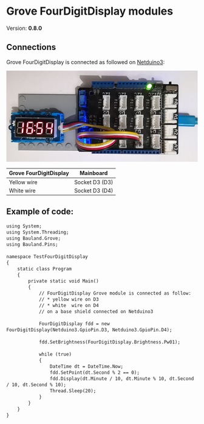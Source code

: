 # Grove FourDigitDisplay modules
Version: __0.8.0__

## Connections ##
Grove FourDigitDisplay is connected as followed on [Netduino3](http://docs.ghielectronics.com/hardware/legacy_products/gadgeteer/fez_cerberus.html):

![Schematic](FourDigitDisplay-Netduino3-with-base-shield.jpg)

Grove FourDigitDisplay  | Mainboard
---------------- | ----------
Yellow wire    | Socket D3 (D3)
White wire    | Socket D3 (D4)

## Example of code:
```CSharp
using System;
using System.Threading;
using Bauland.Grove;
using Bauland.Pins;

namespace TestFourDigitDisplay
{
    static class Program
    {
        private static void Main()
        {
            // FourDigitDisplay Grove module is connected as follow:
            // * yellow wire on D3
            // * white  wire on D4
            // on a base shield connected on Netduino3 

            FourDigitDisplay fdd = new FourDigitDisplay(Netduino3.GpioPin.D3, Netduino3.GpioPin.D4);

            fdd.SetBrightness(FourDigitDisplay.Brightness.Pw01);

            while (true)
            {
                DateTime dt = DateTime.Now;
                fdd.SetPoint(dt.Second % 2 == 0);
                fdd.Display(dt.Minute / 10, dt.Minute % 10, dt.Second / 10, dt.Second % 10);
                Thread.Sleep(20);
            }
        }
    }
}
```
